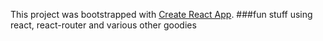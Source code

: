 This project was bootstrapped with [Create React App](https://github.com/facebookincubator/create-react-app).
###fun stuff
using react, react-router and various other goodies